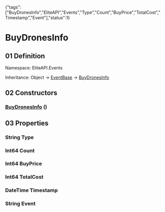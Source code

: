{"tags":["BuyDronesInfo","EliteAPI","Events","Type","Count","BuyPrice","TotalCost","Timestamp","Event"],"status":1}

# BuyDronesInfo

## 01 Definition

Namespace: <span class='code'>EliteAPI.Events</span>

Inheritance: <span class='code'>Object</span> → <span class='code'>[EventBase](../../EliteAPI/Events/EventBase.html)</span> → <span class='code'>[BuyDronesInfo](../../EliteAPI/Events/BuyDronesInfo.html)</span>

## 02 Constructors

### <span class='code'>[BuyDronesInfo](../../EliteAPI/Events/BuyDronesInfo.html)</span> ()

## 03 Properties

### <span class='code'>String</span> Type

### <span class='code'>Int64</span> Count

### <span class='code'>Int64</span> BuyPrice

### <span class='code'>Int64</span> TotalCost

### <span class='code'>DateTime</span> Timestamp

### <span class='code'>String</span> Event

